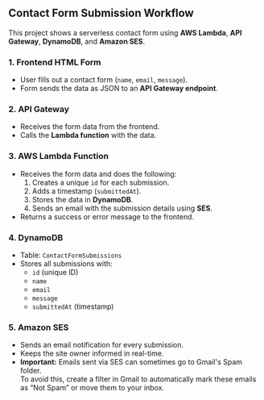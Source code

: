 ## Contact Form Submission Workflow

This project shows a serverless contact form using **AWS Lambda**, **API Gateway**, **DynamoDB**, and **Amazon SES**.

### 1. Frontend HTML Form
- User fills out a contact form (`name`, `email`, `message`).
- Form sends the data as JSON to an **API Gateway endpoint**.

### 2. API Gateway
- Receives the form data from the frontend.
- Calls the **Lambda function** with the data.

### 3. AWS Lambda Function
- Receives the form data and does the following:
  1. Creates a unique `id` for each submission.
  2. Adds a timestamp (`submittedAt`).
  3. Stores the data in **DynamoDB**.
  4. Sends an email with the submission details using **SES**.
- Returns a success or error message to the frontend.

### 4. DynamoDB
- Table: `ContactFormSubmissions`
- Stores all submissions with:
  - `id` (unique ID)
  - `name`
  - `email`
  - `message`
  - `submittedAt` (timestamp)

### 5. Amazon SES
- Sends an email notification for every submission.
- Keeps the site owner informed in real-time.
- **Important:** Emails sent via SES can sometimes go to Gmail's Spam folder.  
  To avoid this, create a filter in Gmail to automatically mark these emails as “Not Spam” or move them to your inbox.


